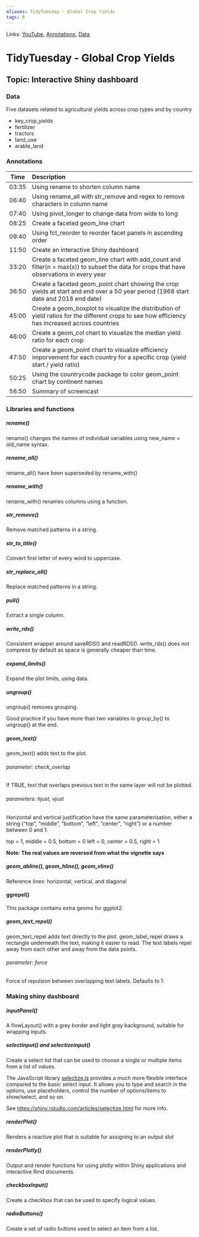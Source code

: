 ```yaml
---
aliases: TidyTuesday - Global Crop Yields
tags: R
---
```

Links: [YouTube](https://www.youtube.com/watch?v=0uqAhIiK9Rc), [Annotations](https://github.com/dgrtwo/data-screencasts/tree/master/screencast-annotations#global-crop-yields), [Data](https://github.com/rfordatascience/tidytuesday/blob/master/data/2020/2020-09-01/readme.md)

# TidyTuesday - Global Crop Yields
## Topic: Interactive Shiny dashboard
### Data 
Five datasets related to agricultural yields across crop types and by country
* key_crop_yields
* fertilizer
* tractors
* land_use
* arable_land 

###  Annotations
| Time  | Description                                                                                                                                      |
| ----- |:------------------------------------------------------------------------------------------------------------------------------------------------ |
| 03:35 | Using rename to shorten column name                                                                                                              |
| 06:40 | Using rename_all with str_remove and regex to remove characters in column name                                                                   |
| 07:40 | Using pivot_longer to change data from wide to long                                                                                              |
| 08:25 | Create a faceted geom_line chart                                                                                                                 |
| 09:40 | Using fct_reorder to reorder facet panels in ascending order                                                                                     |
| 11:50 | Create an interactive Shiny dashboard                                                                                                            |
| 33:20 | Create a faceted geom_line chart with add_count and filter(n = max(x)) to subset the data for crops that have observations in every year         |
| 36:50 | Create a faceted geom_point chart showing the crop yields at start and end over a 50 year period (1968 start date and 2018 end date)             |
| 45:00 | Create a geom_boxplot to visualize the distribution of yield ratios for the different crops to see how efficiency has increased across countries |
| 46:00 | Create a geom_col chart to visualize the median yield ratio for each crop                                                                        |
| 47:50 | Create a geom_point chart to visualize efficiency imporvement for each country for a specific crop (yield start / yield ratio)                   |
| 50:25 | Using the countrycode package to color geom_point chart by continent names                                                                       |
| 56:50 | Summary of screencast                                                                                                                            |

### Libraries and functions
##### rename()
rename() changes the names of individual variables using new_name = old_name syntax.

##### rename_all()
rename_all() have been superseded by rename_with()

##### rename_with()
rename_with() renames columns using a function.

##### str_remove()
Remove matched patterns in a string.

##### str_to_title()
Convert first letter of every word to uppercase.

##### str_replace_all()
Replace matched patterns in a string.

##### pull()
Extract a single column.

##### write_rds()
Consistent wrapper around saveRDS() and readRDS(). write_rds() does not compress by default as space is generally cheaper than time.

##### expand_limits()
Expand the plot limits, using data.

##### ungroup()
ungroup() removes grouping.

Good practice if you have more than two variables in group_by() to ungroup() at the end.

##### geom_text()
geom_text() adds text to the plot. 

###### parameter: check_overlap
If TRUE, text that overlaps previous text in the same layer will not be plotted. 

###### parameters: hjust, vjust
Horizontal and vertical justification have the same parameterisation, either a string (“top”, “middle”, “bottom”, “left”, “center”, “right”) or a number between 0 and 1:

top = 1, middle = 0.5, bottom = 0
left = 0, center = 0.5, right = 1

**Note: The real values are reversed from what the vignette says**

##### geom_abline(), geom_hline(), geom_vline()
Reference lines: horizontal, vertical, and diagonal

#### ggrepel()
This package contains extra geoms for ggplot2.

##### geom_text_repel()
geom_text_repel adds text directly to the plot. geom_label_repel draws a rectangle underneath the text, making it easier to read. The text labels repel away from each other and away from the data points.

###### parameter: force
Force of repulsion between overlapping text labels. Defaults to 1.

### Making shiny dashboard
##### inputPanel()
A flowLayout() with a grey border and light grey background, suitable for wrapping inputs.

##### selectinput() and selectizeinput()
Create a select list that can be used to choose a single or multiple items from a list of values.

The JavaScript library [selectize.js](https://selectize.github.io/selectize.js/) provides a much more flexible interface compared to the basic select input. It allows you to type and search in the options, use placeholders, control the number of options/items to show/select, and so on. 

See https://shiny.rstudio.com/articles/selectize.html for more info.

##### renderPlot()
Renders a reactive plot that is suitable for assigning to an output slot

##### renderPlotly()
Output and render functions for using plotly within Shiny applications and interactive Rmd documents.

##### checkboxInput()
Create a checkbox that can be used to specify logical values.

##### radioButtons()
Create a set of radio buttons used to select an item from a list.


